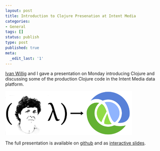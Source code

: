 ```yaml
---
layout: post
title: Introduction to Clojure Presenation at Intent Media
categories:
- General
tags: []
status: publish
type: post
published: true
meta:
  _edit_last: '1'
---
```


[Ivan Willig](https://github.com/iwillig) and I gave a presentation on Monday
introducing Clojure and discussing some of the production Clojure code in the
Intent Media data platform.

<p class="center">
<img alt="Rich Hickey" src="
https://github.com/pld/clojure-presentation/raw/master/rich-hickey-function.png"
width="80%"/></p>

The full presentation is available on
[github](https://github.com/pld/clojure-presentation) and as [interactive
slides](http://peet.ldee.org/clojure-presentation/).
